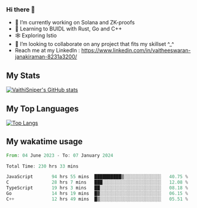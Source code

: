 ### Hi there 👋

- 🔭 I’m currently working on Solana and ZK-proofs
- 📖 Learning to BUIDL with Rust, Go and C++
- 🕸️ Exploring Istio
- 👯 I’m looking to collaborate on any project that fits my skillset ^_^
- Reach me at my LinkedIn : https://www.linkedin.com/in/vaitheeswaran-janakiraman-8231a3200/

## My Stats
[![VaithiSniper's GitHub stats](https://github-readme-stats.vercel.app/api?username=VaithiSniper&hide=stars&theme=radical)](https://github.com/anuraghazra/github-readme-stats)

## My Top Languages

[![Top Langs](https://github-readme-stats.vercel.app/api/top-langs/?username=VaithiSniper&layout=compact)](https://github.com/anuraghazra/github-readme-stats)

## My wakatime usage

<!--START_SECTION:waka-->

```rust
From: 04 June 2023 - To: 07 January 2024

Total Time: 230 hrs 33 mins

JavaScript       94 hrs 55 mins  ██████████▒░░░░░░░░░░░░░░   40.75 %
C                28 hrs 7 mins   ███░░░░░░░░░░░░░░░░░░░░░░   12.08 %
TypeScript       19 hrs 3 mins   ██░░░░░░░░░░░░░░░░░░░░░░░   08.18 %
Go               14 hrs 19 mins  █▓░░░░░░░░░░░░░░░░░░░░░░░   06.15 %
C++              12 hrs 49 mins  █▒░░░░░░░░░░░░░░░░░░░░░░░   05.51 %
```

<!--END_SECTION:waka-->
